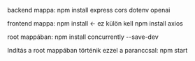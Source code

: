 backend mappa:
npm install express cors dotenv openai

frontend mappa:
npm install <- ez külön kell
npm install axios


root mappában:
npm install concurrently --save-dev

Indítás a root mappában történik ezzel a paranccsal:
npm start
